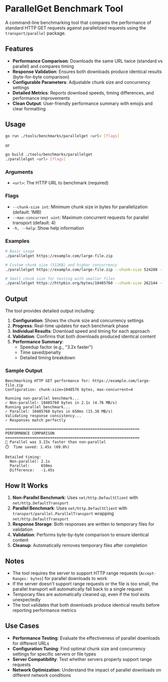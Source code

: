 # ParallelGet Benchmark Tool

A command-line benchmarking tool that compares the performance of standard HTTP GET requests against parallelized requests using the `transport/parallel` package.

## Features

- **Performance Comparison**: Downloads the same URL twice (standard vs parallel) and compares timing
- **Response Validation**: Ensures both downloads produce identical results (byte-for-byte comparison)
- **Configurable Parameters**: Adjustable chunk size and concurrency settings
- **Detailed Metrics**: Reports download speeds, timing differences, and performance improvements
- **Clean Output**: User-friendly performance summary with emojis and clear formatting

## Usage

```bash
go run ./tools/benchmarks/parallelget <url> [flags]
```

or

```bash
go build ./tools/benchmarks/parallelget
./parallelget <url> [flags]
```

### Arguments

- `<url>`: The HTTP URL to benchmark (required)

### Flags

- `--chunk-size int`: Minimum chunk size in bytes for parallelization (default: 1MB)
- `--max-concurrent uint`: Maximum concurrent requests for parallel transport (default: 4)
- `-h, --help`: Show help information

### Examples

```bash
# Basic usage
./parallelget https://example.com/large-file.zip

# Custom chunk size (512KB) and higher concurrency
./parallelget https://example.com/large-file.zip --chunk-size 524288 --max-concurrent 8

# Small chunk size for testing with smaller files
./parallelget https://httpbin.org/bytes/10485760 --chunk-size 262144 --max-concurrent 6
```

## Output

The tool provides detailed output including:

1. **Configuration**: Shows the chunk size and concurrency settings
2. **Progress**: Real-time updates for each benchmark phase
3. **Individual Results**: Download speed and timing for each approach
4. **Validation**: Confirms that both downloads produced identical content
5. **Performance Summary**: 
   - Speedup factor (e.g., "3.2x faster")
   - Time saved/penalty
   - Detailed timing breakdown

### Sample Output

```
Benchmarking HTTP GET performance for: https://example.com/large-file.zip
Configuration: chunk-size=1048576 bytes, max-concurrent=4

Running non-parallel benchmark...
✓ Non-parallel: 10485760 bytes in 2.1s (4.76 MB/s)
Running parallel benchmark...
✓ Parallel: 10485760 bytes in 650ms (15.38 MB/s)
Validating response consistency...
✓ Responses match perfectly

============================================================
PERFORMANCE COMPARISON
============================================================
🚀 Parallel was 3.23x faster than non-parallel
⏱️  Time saved: 1.45s (69.0%)

Detailed timing:
  Non-parallel: 2.1s
  Parallel:     650ms
  Difference:   -1.45s
```

## How It Works

1. **Non-Parallel Benchmark**: Uses `net/http.DefaultClient` with `net/http.DefaultTransport`
2. **Parallel Benchmark**: Uses `net/http.DefaultClient` with `transport/parallel.ParallelTransport` wrapping `net/http.DefaultTransport`
3. **Response Storage**: Both responses are written to temporary files for validation
4. **Validation**: Performs byte-by-byte comparison to ensure identical content
5. **Cleanup**: Automatically removes temporary files after completion

## Notes

- The tool requires the server to support HTTP range requests (`Accept-Ranges: bytes`) for parallel downloads to work
- If the server doesn't support range requests or the file is too small, the parallel transport will automatically fall back to a single request
- Temporary files are automatically cleaned up, even if the tool exits unexpectedly
- The tool validates that both downloads produce identical results before reporting performance metrics

## Use Cases

- **Performance Testing**: Evaluate the effectiveness of parallel downloads for different URLs
- **Configuration Tuning**: Find optimal chunk size and concurrency settings for specific servers or file types  
- **Server Compatibility**: Test whether servers properly support range requests
- **Network Optimization**: Understand the impact of parallel downloads on different network conditions
